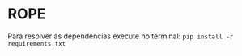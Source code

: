 <h1>ROPE</h1>

<p>Para resolver as dependências execute no terminal: <code>pip install -r requirements.txt</code></p>